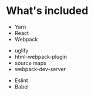 # What's included

* Yarn
* React
* Webpack
 - uglify
 - html-webpack-plugin
 - source maps
 - webpack-dev-server
* Eslint
* Babel
